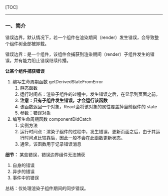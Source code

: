 [TOC]
***

### 一、简介

错误边界，默认情况下，若一个组件在渲染期间（render）发生错误，会导致整个组件树全部被卸载。

错误边界：是一个组件，该组件会捕获到渲染期间（render）子组件发生的错误，并有能力阻止错误继续传播。

**让某个组件捕获错误**
1. 编写生命周期函数 getDerivedStateFromError 
    1. 静态函数
    2. 运行时间点：渲染子组件的过程中，发生错误之后，在显示到页面之前。
    3. **注意：只有子组件发生错误，才会运行该函数**
    4. 该函数返回一个对象，React会将该对象的属性覆盖掉当前组件的 state 
    5. 参数：错误对象
2. 编写生命周期函数 componentDidCatch
    1. 实例方法
    2. 运行时间点：渲染子组件的过程中，发生错误，更新页面之后，由于其运行时间点比较靠后，因此一般不会在此函数更新状态。
    3. 通常，该函数用于记录错误消息

**细节：**
某些错误，错误边界组件无法捕获
1. 自身的错误
2. 异步的错误
3. 事件中的错误

总结：仅处理渲染子组件期间的同步错误。
